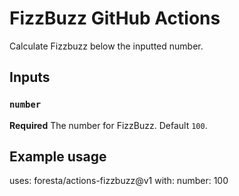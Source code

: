 # FizzBuzz GitHub Actions

Calculate Fizzbuzz below the inputted number.

## Inputs

### `number`

**Required** The number for FizzBuzz. Default `100`.

## Example usage

uses: foresta/actions-fizzbuzz@v1
with:
number: 100
